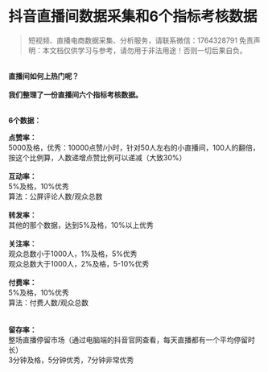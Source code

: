 # 抖音直播间数据采集和6个指标考核数据

>
> 短视频、直播电商数据采集、分析服务，请联系微信：1764328791
> 免责声明：本文档仅供学习与参考，请勿用于非法用途！否则一切后果自负。
> 

**<br />**直播间如何上热门呢？**<br />
<br />**我们整理了一份直播间六个指标考核数据。**<br />
<br />**

**6个数据：**

**点赞率：**<br />5000及格，优秀：10000点赞/小时，针对50人左右的小直播间，100人的翻倍，按这个比例算，人数递增点赞比例可以递减（大致30%）<br /> <br />**互动率：**<br />5%及格，10%优秀<br />算法：公屏评论人数/观众总数<br /> <br />**转发率：**<br />其他的那个数据，达到5%及格，10%以上优秀<br /> <br />**关注率：**<br />观众总数小于1000人，1%及格，5%优秀<br />观众总数大于1000人，2%及格，5-10%优秀<br /> <br />**付费率：**<br />5%及格，10%优秀<br />算法：付费人数/观众总数<br /> <br /> <br />**留存率：**<br />整场直播停留市场（通过电脑端的抖音官网查看，每天直播都有一个平均停留时长）<br />3分钟及格，5分钟优秀，7分钟非常优秀
